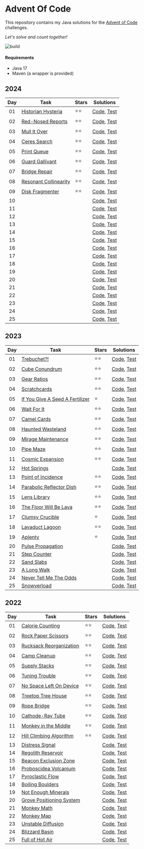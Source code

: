 # Advent Of Code
This repository contains my Java solutions for the [Advent of Code](https://adventofcode.com) challenges.

*Let's solve and count together!*

![build](https://github.com/bqcuong/AdventOfCode/actions/workflows/maven.yml/badge.svg)

#### Requirements
* Java 17
* Maven (a wrapper is provided)

## 2024
| Day | Task                                                         | Stars | Solutions                                                                                                        |
|:---:|--------------------------------------------------------------|:------|------------------------------------------------------------------------------------------------------------------|
| 01  | [Historian Hysteria](https://adventofcode.com/2024/day/1)    | ⭐⭐    | [Code](src/main/java/net/bqc/aoc/year2024/Day01.java), [Test](src/test/java/net/bqc/aoc/year2024/Day01Test.java) | 
| 02  | [Red-Nosed Reports](https://adventofcode.com/2024/day/2)     | ⭐⭐    | [Code](src/main/java/net/bqc/aoc/year2024/Day02.java), [Test](src/test/java/net/bqc/aoc/year2024/Day02Test.java) | 
| 03  | [Mull It Over](https://adventofcode.com/2024/day/3)          | ⭐⭐    | [Code](src/main/java/net/bqc/aoc/year2024/Day03.java), [Test](src/test/java/net/bqc/aoc/year2024/Day03Test.java) | 
| 04  | [Ceres Search](https://adventofcode.com/2024/day/4)          | ⭐⭐    | [Code](src/main/java/net/bqc/aoc/year2024/Day04.java), [Test](src/test/java/net/bqc/aoc/year2024/Day04Test.java) | 
| 05  | [Print Queue](https://adventofcode.com/2024/day/5)           | ⭐⭐    | [Code](src/main/java/net/bqc/aoc/year2024/Day05.java), [Test](src/test/java/net/bqc/aoc/year2024/Day05Test.java) | 
| 06  | [Guard Gallivant](https://adventofcode.com/2024/day/6)       | ⭐⭐    | [Code](src/main/java/net/bqc/aoc/year2024/Day06.java), [Test](src/test/java/net/bqc/aoc/year2024/Day06Test.java) | 
| 07  | [Bridge Repair](https://adventofcode.com/2024/day/7)         | ⭐⭐    | [Code](src/main/java/net/bqc/aoc/year2024/Day07.java), [Test](src/test/java/net/bqc/aoc/year2024/Day07Test.java) | 
| 08  | [Resonant Collinearity](https://adventofcode.com/2024/day/8) | ⭐⭐    | [Code](src/main/java/net/bqc/aoc/year2024/Day08.java), [Test](src/test/java/net/bqc/aoc/year2024/Day08Test.java) | 
| 09  | [Disk Fragmenter](https://adventofcode.com/2024/day/9)       | ⭐⭐    | [Code](src/main/java/net/bqc/aoc/year2024/Day09.java), [Test](src/test/java/net/bqc/aoc/year2024/Day09Test.java) | 
| 10  | [](https://adventofcode.com/2024/day/10)                     |       | [Code](src/main/java/net/bqc/aoc/year2024/Day10.java), [Test](src/test/java/net/bqc/aoc/year2024/Day10Test.java) | 
| 11  | [](https://adventofcode.com/2024/day/11)                     |       | [Code](src/main/java/net/bqc/aoc/year2024/Day11.java), [Test](src/test/java/net/bqc/aoc/year2024/Day11Test.java) | 
| 12  | [](https://adventofcode.com/2024/day/12)                     |       | [Code](src/main/java/net/bqc/aoc/year2024/Day12.java), [Test](src/test/java/net/bqc/aoc/year2024/Day12Test.java) | 
| 13  | [](https://adventofcode.com/2024/day/13)                     |       | [Code](src/main/java/net/bqc/aoc/year2024/Day13.java), [Test](src/test/java/net/bqc/aoc/year2024/Day13Test.java) | 
| 14  | [](https://adventofcode.com/2024/day/14)                     |       | [Code](src/main/java/net/bqc/aoc/year2024/Day14.java), [Test](src/test/java/net/bqc/aoc/year2024/Day14Test.java) | 
| 15  | [](https://adventofcode.com/2024/day/15)                     |       | [Code](src/main/java/net/bqc/aoc/year2024/Day15.java), [Test](src/test/java/net/bqc/aoc/year2024/Day15Test.java) | 
| 16  | [](https://adventofcode.com/2024/day/16)                     |       | [Code](src/main/java/net/bqc/aoc/year2024/Day16.java), [Test](src/test/java/net/bqc/aoc/year2024/Day16Test.java) | 
| 17  | [](https://adventofcode.com/2024/day/17)                     |       | [Code](src/main/java/net/bqc/aoc/year2024/Day17.java), [Test](src/test/java/net/bqc/aoc/year2024/Day17Test.java) | 
| 18  | [](https://adventofcode.com/2024/day/18)                     |       | [Code](src/main/java/net/bqc/aoc/year2024/Day18.java), [Test](src/test/java/net/bqc/aoc/year2024/Day18Test.java) | 
| 19  | [](https://adventofcode.com/2024/day/19)                     |       | [Code](src/main/java/net/bqc/aoc/year2024/Day19.java), [Test](src/test/java/net/bqc/aoc/year2024/Day19Test.java) |
| 20  | [](https://adventofcode.com/2024/day/20)                     |       | [Code](src/main/java/net/bqc/aoc/year2024/Day20.java), [Test](src/test/java/net/bqc/aoc/year2024/Day20Test.java) |
| 21  | [](https://adventofcode.com/2024/day/21)                     |       | [Code](src/main/java/net/bqc/aoc/year2024/Day21.java), [Test](src/test/java/net/bqc/aoc/year2024/Day21Test.java) |
| 22  | [](https://adventofcode.com/2024/day/22)                     |       | [Code](src/main/java/net/bqc/aoc/year2024/Day22.java), [Test](src/test/java/net/bqc/aoc/year2024/Day22Test.java) |
| 23  | [](https://adventofcode.com/2024/day/23)                     |       | [Code](src/main/java/net/bqc/aoc/year2024/Day23.java), [Test](src/test/java/net/bqc/aoc/year2024/Day23Test.java) |
| 24  | [](https://adventofcode.com/2024/day/24)                     |       | [Code](src/main/java/net/bqc/aoc/year2024/Day24.java), [Test](src/test/java/net/bqc/aoc/year2024/Day24Test.java) |
| 25  | [](https://adventofcode.com/2024/day/25)                     |       | [Code](src/main/java/net/bqc/aoc/year2024/Day25.java), [Test](src/test/java/net/bqc/aoc/year2024/Day25Test.java) |


## 2023

| Day | Task                                                                   | Stars | Solutions                                                                                                        |
|:---:|------------------------------------------------------------------------|:------|------------------------------------------------------------------------------------------------------------------|
| 01  | [Trebuchet?!](https://adventofcode.com/2023/day/1)                     | ⭐⭐    | [Code](src/main/java/net/bqc/aoc/year2023/Day01.java), [Test](src/test/java/net/bqc/aoc/year2023/Day01Test.java) | 
| 02  | [Cube Conundrum](https://adventofcode.com/2023/day/2)                  | ⭐⭐    | [Code](src/main/java/net/bqc/aoc/year2023/Day02.java), [Test](src/test/java/net/bqc/aoc/year2023/Day02Test.java) | 
| 03  | [Gear Ratios](https://adventofcode.com/2023/day/3)                     | ⭐⭐    | [Code](src/main/java/net/bqc/aoc/year2023/Day03.java), [Test](src/test/java/net/bqc/aoc/year2023/Day03Test.java) | 
| 04  | [Scratchcards](https://adventofcode.com/2023/day/4)                    | ⭐⭐    | [Code](src/main/java/net/bqc/aoc/year2023/Day04.java), [Test](src/test/java/net/bqc/aoc/year2023/Day04Test.java) | 
| 05  | [If You Give A Seed A Fertilizer](https://adventofcode.com/2023/day/5) | ⭐     | [Code](src/main/java/net/bqc/aoc/year2023/Day05.java), [Test](src/test/java/net/bqc/aoc/year2023/Day05Test.java) | 
| 06  | [Wait For It](https://adventofcode.com/2023/day/6)                     | ⭐⭐    | [Code](src/main/java/net/bqc/aoc/year2023/Day06.java), [Test](src/test/java/net/bqc/aoc/year2023/Day06Test.java) | 
| 07  | [Camel Cards](https://adventofcode.com/2023/day/7)                     | ⭐⭐    | [Code](src/main/java/net/bqc/aoc/year2023/Day07.java), [Test](src/test/java/net/bqc/aoc/year2023/Day07Test.java) | 
| 08  | [Haunted Wasteland](https://adventofcode.com/2023/day/8)               | ⭐⭐    | [Code](src/main/java/net/bqc/aoc/year2023/Day08.java), [Test](src/test/java/net/bqc/aoc/year2023/Day08Test.java) | 
| 09  | [Mirage Maintenance](https://adventofcode.com/2023/day/9)              | ⭐⭐    | [Code](src/main/java/net/bqc/aoc/year2023/Day09.java), [Test](src/test/java/net/bqc/aoc/year2023/Day09Test.java) | 
| 10  | [Pipe Maze](https://adventofcode.com/2023/day/10)                      | ⭐⭐    | [Code](src/main/java/net/bqc/aoc/year2023/Day10.java), [Test](src/test/java/net/bqc/aoc/year2023/Day10Test.java) | 
| 11  | [Cosmic Expansion](https://adventofcode.com/2023/day/11)               | ⭐⭐    | [Code](src/main/java/net/bqc/aoc/year2023/Day11.java), [Test](src/test/java/net/bqc/aoc/year2023/Day11Test.java) | 
| 12  | [Hot Springs](https://adventofcode.com/2023/day/12)                    |       | [Code](src/main/java/net/bqc/aoc/year2023/Day12.java), [Test](src/test/java/net/bqc/aoc/year2023/Day12Test.java) | 
| 13  | [Point of Incidence](https://adventofcode.com/2023/day/13)             | ⭐⭐    | [Code](src/main/java/net/bqc/aoc/year2023/Day13.java), [Test](src/test/java/net/bqc/aoc/year2023/Day13Test.java) | 
| 14  | [Parabolic Reflector Dish](https://adventofcode.com/2023/day/14)       | ⭐⭐    | [Code](src/main/java/net/bqc/aoc/year2023/Day14.java), [Test](src/test/java/net/bqc/aoc/year2023/Day14Test.java) | 
| 15  | [Lens Library](https://adventofcode.com/2023/day/15)                   | ⭐⭐    | [Code](src/main/java/net/bqc/aoc/year2023/Day15.java), [Test](src/test/java/net/bqc/aoc/year2023/Day15Test.java) | 
| 16  | [The Floor Will Be Lava](https://adventofcode.com/2023/day/16)         | ⭐⭐    | [Code](src/main/java/net/bqc/aoc/year2023/Day16.java), [Test](src/test/java/net/bqc/aoc/year2023/Day16Test.java) | 
| 17  | [Clumsy Crucible](https://adventofcode.com/2023/day/17)                | ⭐     | [Code](src/main/java/net/bqc/aoc/year2023/Day17.java), [Test](src/test/java/net/bqc/aoc/year2023/Day17Test.java) | 
| 18  | [Lavaduct Lagoon](https://adventofcode.com/2023/day/18)                | ⭐⭐    | [Code](src/main/java/net/bqc/aoc/year2023/Day18.java), [Test](src/test/java/net/bqc/aoc/year2023/Day18Test.java) | 
| 19  | [Aplenty](https://adventofcode.com/2023/day/19)                        | ⭐     | [Code](src/main/java/net/bqc/aoc/year2023/Day19.java), [Test](src/test/java/net/bqc/aoc/year2023/Day19Test.java) |
| 20  | [Pulse Propagation](https://adventofcode.com/2023/day/20)              |       | [Code](src/main/java/net/bqc/aoc/year2023/Day20.java), [Test](src/test/java/net/bqc/aoc/year2023/Day20Test.java) |
| 21  | [Step Counter](https://adventofcode.com/2023/day/21)                   |       | [Code](src/main/java/net/bqc/aoc/year2023/Day21.java), [Test](src/test/java/net/bqc/aoc/year2023/Day21Test.java) |
| 22  | [Sand Slabs](https://adventofcode.com/2023/day/22)                     |       | [Code](src/main/java/net/bqc/aoc/year2023/Day22.java), [Test](src/test/java/net/bqc/aoc/year2023/Day22Test.java) |
| 23  | [A Long Walk](https://adventofcode.com/2023/day/23)                    |       | [Code](src/main/java/net/bqc/aoc/year2023/Day23.java), [Test](src/test/java/net/bqc/aoc/year2023/Day23Test.java) |
| 24  | [Never Tell Me The Odds](https://adventofcode.com/2023/day/24)         |       | [Code](src/main/java/net/bqc/aoc/year2023/Day24.java), [Test](src/test/java/net/bqc/aoc/year2023/Day24Test.java) |
| 25  | [Snowverload](https://adventofcode.com/2023/day/25)                    |       | [Code](src/main/java/net/bqc/aoc/year2023/Day25.java), [Test](src/test/java/net/bqc/aoc/year2023/Day25Test.java) |

## 2022
| Day | Task                                                             | Stars | Solutions                                                 |
|:---:|------------------------------------------------------------------|:------|-----------------------------------------------------------|
| 01  | [Calorie Counting](https://adventofcode.com/2022/day/1)          | ⭐⭐    | [Code](src/main/python/year2022/Day01/main.py), [Test](#) | 
| 02  | [Rock Paper Scissors](https://adventofcode.com/2022/day/2)       | ⭐⭐    | [Code](src/main/python/year2022/Day02/main.py), [Test](#) | 
| 03  | [Rucksack Reorganization](https://adventofcode.com/2022/day/3)   | ⭐⭐    | [Code](src/main/python/year2022/Day03/main.py), [Test](#) | 
| 04  | [Camp Cleanup](https://adventofcode.com/2022/day/4)              | ⭐⭐    | [Code](src/main/python/year2022/Day04/main.py), [Test](#) | 
| 05  | [Supply Stacks](https://adventofcode.com/2022/day/5)             | ⭐⭐    | [Code](src/main/python/year2022/Day05/main.py), [Test](#) | 
| 06  | [Tuning Trouble](https://adventofcode.com/2022/day/6)            | ⭐⭐    | [Code](src/main/python/year2022/Day06/main.py), [Test](#) | 
| 07  | [No Space Left On Device](https://adventofcode.com/2022/day/7)   | ⭐⭐    | [Code](src/main/python/year2022/Day07/main.py), [Test](#) | 
| 08  | [Treetop Tree House](https://adventofcode.com/2022/day/8)        | ⭐⭐    | [Code](src/main/python/year2022/Day08/main.py), [Test](#) | 
| 09  | [Rope Bridge](https://adventofcode.com/2022/day/9)               | ⭐⭐    | [Code](src/main/python/year2022/Day09/main.py), [Test](#) | 
| 10  | [Cathode-Ray Tube](https://adventofcode.com/2022/day/10)         | ⭐⭐    | [Code](src/main/python/year2022/Day10/main.py), [Test](#) | 
| 11  | [Monkey in the Middle](https://adventofcode.com/2022/day/11)     | ⭐⭐    | [Code](src/main/python/year2022/Day11/main.py), [Test](#) | 
| 12  | [Hill Climbing Algorithm](https://adventofcode.com/2022/day/12)  | ⭐⭐    | [Code](src/main/python/year2022/Day12/main.py), [Test](#) | 
| 13  | [Distress Signal](https://adventofcode.com/2022/day/13)          |       | [Code](src/main/python/year2022/Day13/main.py), [Test](#) | 
| 14  | [Regolith Reservoir](https://adventofcode.com/2022/day/14)       |       | [Code](src/main/python/year2022/Day14/main.py), [Test](#) | 
| 15  | [Beacon Exclusion Zone](https://adventofcode.com/2022/day/15)    |       | [Code](src/main/python/year2022/Day15/main.py), [Test](#) | 
| 16  | [Proboscidea Volcanium](https://adventofcode.com/2022/day/16)    |       | [Code](src/main/python/year2022/Day16/main.py), [Test](#) | 
| 17  | [Pyroclastic Flow](https://adventofcode.com/2022/day/17)         |       | [Code](src/main/python/year2022/Day17/main.py), [Test](#) | 
| 18  | [Boiling Boulders](https://adventofcode.com/2022/day/18)         |       | [Code](src/main/python/year2022/Day18/main.py), [Test](#) | 
| 19  | [Not Enough Minerals](https://adventofcode.com/2022/day/19)      |       | [Code](src/main/python/year2022/Day19/main.py), [Test](#) |
| 20  | [Grove Positioning System](https://adventofcode.com/2022/day/20) |       | [Code](src/main/python/year2022/Day20/main.py), [Test](#) |
| 21  | [Monkey Math](https://adventofcode.com/2022/day/21)              |       | [Code](src/main/python/year2022/Day21/main.py), [Test](#) |
| 22  | [Monkey Map](https://adventofcode.com/2022/day/22)               |       | [Code](src/main/python/year2022/Day22/main.py), [Test](#) |
| 23  | [Unstable Diffusion](https://adventofcode.com/2022/day/23)       |       | [Code](src/main/python/year2022/Day23/main.py), [Test](#) |
| 24  | [Blizzard Basin](https://adventofcode.com/2022/day/24)           |       | [Code](src/main/python/year2022/Day24/main.py), [Test](#) |
| 25  | [Full of Hot Air](https://adventofcode.com/2022/day/25)          |       | [Code](src/main/python/year2022/Day25/main.py), [Test](#) |